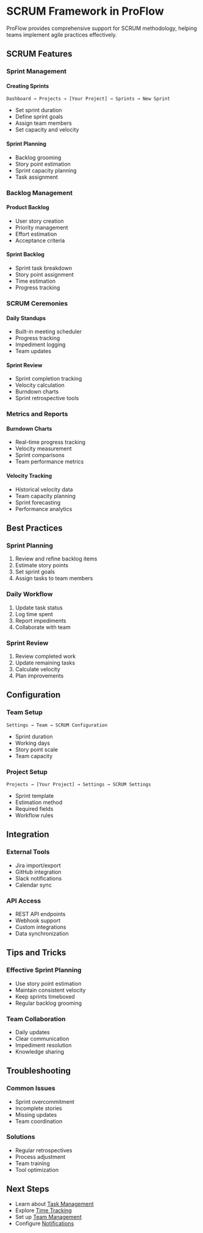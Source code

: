 # SCRUM Framework in ProFlow

ProFlow provides comprehensive support for SCRUM methodology, helping teams implement agile practices effectively.

## SCRUM Features

### Sprint Management

#### Creating Sprints
```
Dashboard → Projects → [Your Project] → Sprints → New Sprint
```

- Set sprint duration
- Define sprint goals
- Assign team members
- Set capacity and velocity

#### Sprint Planning
- Backlog grooming
- Story point estimation
- Sprint capacity planning
- Task assignment

### Backlog Management

#### Product Backlog
- User story creation
- Priority management
- Effort estimation
- Acceptance criteria

#### Sprint Backlog
- Sprint task breakdown
- Story point assignment
- Time estimation
- Progress tracking

### SCRUM Ceremonies

#### Daily Standups
- Built-in meeting scheduler
- Progress tracking
- Impediment logging
- Team updates

#### Sprint Review
- Sprint completion tracking
- Velocity calculation
- Burndown charts
- Sprint retrospective tools

### Metrics and Reports

#### Burndown Charts
- Real-time progress tracking
- Velocity measurement
- Sprint comparisons
- Team performance metrics

#### Velocity Tracking
- Historical velocity data
- Team capacity planning
- Sprint forecasting
- Performance analytics

## Best Practices

### Sprint Planning
1. Review and refine backlog items
2. Estimate story points
3. Set sprint goals
4. Assign tasks to team members

### Daily Workflow
1. Update task status
2. Log time spent
3. Report impediments
4. Collaborate with team

### Sprint Review
1. Review completed work
2. Update remaining tasks
3. Calculate velocity
4. Plan improvements

## Configuration

### Team Setup
```
Settings → Team → SCRUM Configuration
```

- Sprint duration
- Working days
- Story point scale
- Team capacity

### Project Setup
```
Projects → [Your Project] → Settings → SCRUM Settings
```

- Sprint template
- Estimation method
- Required fields
- Workflow rules

## Integration

### External Tools
- Jira import/export
- GitHub integration
- Slack notifications
- Calendar sync

### API Access
- REST API endpoints
- Webhook support
- Custom integrations
- Data synchronization

## Tips and Tricks

### Effective Sprint Planning
- Use story point estimation
- Maintain consistent velocity
- Keep sprints timeboxed
- Regular backlog grooming

### Team Collaboration
- Daily updates
- Clear communication
- Impediment resolution
- Knowledge sharing

## Troubleshooting

### Common Issues
- Sprint overcommitment
- Incomplete stories
- Missing updates
- Team coordination

### Solutions
- Regular retrospectives
- Process adjustment
- Team training
- Tool optimization

## Next Steps

- Learn about [Task Management](tasks-issues.md)
- Explore [Time Tracking](time-tracking.md)
- Set up [Team Management](../user-management/team-management.md)
- Configure [Notifications](../user-management/notifications.md)
